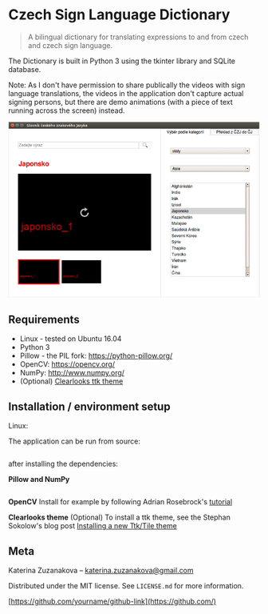 # Czech Sign Language Dictionary
> A bilingual dictionary for translating expressions to and from czech and czech sign language.

The Dictionary is built in Python 3 using the tkinter library and SQLite database.

Note: As I don't have permission to share publically the videos with sign language translations, the videos in the application don't capture actual signing persons, but there are demo animations (with a piece of text running across the screen) instead.

![screenshot](screenshot.png)

## Requirements

* Linux - tested on Ubuntu 16.04
* Python 3
* Pillow - the PIL fork: https://python-pillow.org/
* OpenCV: https://opencv.org/
* NumPy: http://www.numpy.org/
* (Optional) [Clearlooks ttk theme](https://github.com/RedFantom/ttkthemes/tree/master/ttkthemes/themes/clearlooks)

## Installation / environment setup

Linux:

The application can be run from source:
```python dictionary/main.py
```
after installing the dependencies:

**Pillow and NumPy**
```$ pip install Pillow numpy
```
**OpenCV**
Install for example by following Adrian Rosebrock's [tutorial](https://www.pyimagesearch.com/2016/10/24/ubuntu-16-04-how-to-install-opencv/)

**Clearlooks theme** (Optional)
To install a ttk theme, see the Stephan Sokolow's blog post [Installing a new Ttk/Tile theme](http://blog.ssokolow.com/archives/2011/10/01/installing-a-new-ttktile-theme/)

## Meta

Katerina Zuzanakova – katerina.zuzanakova@gmail.com

Distributed under the MIT license. See ``LICENSE.md`` for more information.

[https://github.com/yourname/github-link](https://github.com/)

